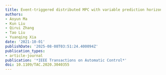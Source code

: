 ```yaml
---
title: Event-triggered distributed MPC with variable prediction horizon
authors:
- Aoyun Ma
- Kun Liu
- Qirui Zhang
- Tao Liu
- Yuanqing Xia
date: '2021-10-01'
publishDate: '2025-08-08T03:51:24.400094Z'
publication_types:
- article-journal
publication: '*IEEE Transactions on Automatic Control*'
doi: 10.1109/TAC.2020.3040355
---
```

